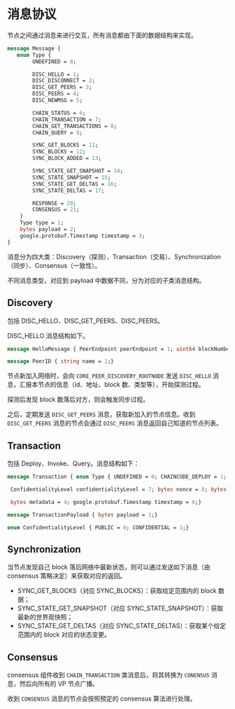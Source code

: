 # 消息协议

节点之间通过消息来进行交互，所有消息都由下面的数据结构来实现。

```protobuf
message Message {
   enum Type {
        UNDEFINED = 0;

        DISC_HELLO = 1;
        DISC_DISCONNECT = 2;
        DISC_GET_PEERS = 3;
        DISC_PEERS = 4;
        DISC_NEWMSG = 5;

        CHAIN_STATUS = 6;
        CHAIN_TRANSACTION = 7;
        CHAIN_GET_TRANSACTIONS = 8;
        CHAIN_QUERY = 9;

        SYNC_GET_BLOCKS = 11;
        SYNC_BLOCKS = 12;
        SYNC_BLOCK_ADDED = 13;

        SYNC_STATE_GET_SNAPSHOT = 14;
        SYNC_STATE_SNAPSHOT = 15;
        SYNC_STATE_GET_DELTAS = 16;
        SYNC_STATE_DELTAS = 17;

        RESPONSE = 20;
        CONSENSUS = 21;
    }
    Type type = 1;
    bytes payload = 2;
    google.protobuf.Timestamp timestamp = 3;
}
```

消息分为四大类：Discovery（探测）、Transaction（交易）、Synchronization（同步）、Consensus（一致性）。

不同消息类型，对应到 payload 中数据不同，分为对应的子类消息结构。

## Discovery

包括 DISC_HELLO、DISC_GET_PEERS、DISC_PEERS。

DISC_HELLO 消息结构如下。

```protobuf
message HelloMessage { PeerEndpoint peerEndpoint = 1; uint64 blockNumber = 2;}message PeerEndpoint { PeerID ID = 1; string address = 2; enum Type { UNDEFINED = 0; VALIDATOR = 1; NON_VALIDATOR = 2; } Type type = 3; bytes pkiID = 4;}

message PeerID { string name = 1;}
```

节点新加入网络时，会向 `CORE_PEER_DISCOVERY_ROOTNODE` 发送 `DISC_HELLO` 消息，汇报本节点的信息（id、地址、block 数、类型等），开始探测过程。

探测后发现 block 数落后对方，则会触发同步过程。

之后，定期发送 `DISC_GET_PEERS` 消息，获取新加入的节点信息。收到 `DISC_GET_PEERS` 消息的节点会通过 `DISC_PEERS` 消息返回自己知道的节点列表。

## Transaction

包括 Deploy、Invoke、Query。消息结构如下：

```protobuf
message Transaction { enum Type { UNDEFINED = 0; CHAINCODE_DEPLOY = 1; CHAINCODE_INVOKE = 2; CHAINCODE_QUERY = 3; CHAINCODE_TERMINATE = 4; } Type type = 1; string uuid = 5; bytes chaincodeID = 2; bytes payloadHash = 3;

 ConfidentialityLevel confidentialityLevel = 7; bytes nonce = 8; bytes cert = 9; bytes signature = 10;

 bytes metadata = 4; google.protobuf.Timestamp timestamp = 6;}

message TransactionPayload { bytes payload = 1;}

enum ConfidentialityLevel { PUBLIC = 0; CONFIDENTIAL = 1;}
```

## Synchronization
当节点发现自己 block 落后网络中最新状态，则可以通过发送如下消息（由 consensus 策略决定）来获取对应的返回。

* SYNC_GET_BLOCKS（对应 SYNC_BLOCKS）：获取给定范围内的 block 数据；
* SYNC_STATE_GET_SNAPSHOT（对应 SYNC_STATE_SNAPSHOT）：获取最新的世界观快照；
* SYNC_STATE_GET_DELTAS（对应 SYNC_STATE_DELTAS）：获取某个给定范围内的 block 对应的状态变更。

## Consensus

consensus 组件收到 `CHAIN_TRANSACTION` 类消息后，将其转换为 `CONENSUS` 消息，然后向所有的 VP 节点广播。

收到 `CONSENSUS` 消息的节点会按照预定的 consensus 算法进行处理。

